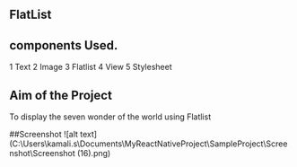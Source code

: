 ## FlatList

## components Used.
1 Text
2 Image
3 Flatlist
4 View
5 Stylesheet

## Aim of the Project
To display the seven wonder of the world using Flatlist

##Screenshot
![alt text](C:\Users\kamali.s\Documents\MyReactNativeProject\SampleProject\Screenshot\Screenshot (16).png)




